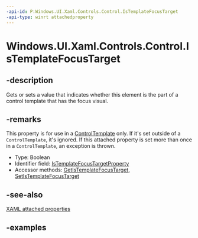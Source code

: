 ```yaml
---
-api-id: P:Windows.UI.Xaml.Controls.Control.IsTemplateFocusTarget
-api-type: winrt attachedproperty
---
```


# Windows.UI.Xaml.Controls.Control.IsTemplateFocusTarget

<!--
see GetIsTemplateFocusTarget, and SetIsTemplateFocusTarget
-->

## -description

Gets or sets a value that indicates whether this element is the part of a control template that has the focus visual.

## -remarks

This property is for use in a [ControlTemplate](controltemplate.md) only. If it's set outside of a `ControlTemplate`, it's ignored. If this attached property is set more than once in a `ControlTemplate`, an exception is thrown.

<ul><li>Type: Boolean</li><li>Identifier field: <a href="/uwp/api/windows.ui.xaml.controls.control.istemplatefocustargetproperty">IsTemplateFocusTargetProperty</a></li><li>Accessor methods: <a href="/uwp/api/windows.ui.xaml.controls.control.getistemplatefocustarget">GetIsTemplateFocusTarget</a>, <a href="/uwp/api/windows.ui.xaml.controls.control.setistemplatefocustarget">SetIsTemplateFocusTarget</a></li></ul>

## -see-also

[XAML attached properties](/windows/uwp/xaml-platform/attached-properties-overview)

## -examples
